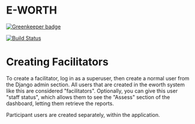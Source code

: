 E-WORTH
=======

[![Greenkeeper badge](https://badges.greenkeeper.io/ccnmtl/worth2.svg)](https://greenkeeper.io/)

[![Build Status](https://travis-ci.org/ccnmtl/worth2.svg?branch=master)](https://travis-ci.org/ccnmtl/worth2)


Creating Facilitators
=====================

To create a facilitator, log in as a superuser, then create a normal user from
the Django admin section. All users that are created in the eworth system like
this are considered "facilitators". Optionally, you can give this user "staff
status", which allows them to see the "Assess" section of the dashboard,
letting them retrieve the reports.

Participant users are created separately, within the application.